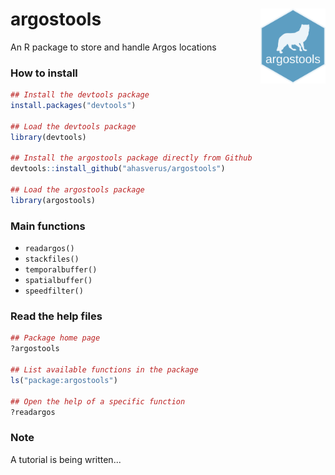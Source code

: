 argostools <img src="inst/figures/argostools.png" height="120" align="right"/>
=========================================================

An R package to store and handle Argos locations

### How to install

```r
## Install the devtools package
install.packages("devtools")

## Load the devtools package
library(devtools)

## Install the argostools package directly from Github
devtools::install_github("ahasverus/argostools")

## Load the argostools package
library(argostools)

```

### Main functions
- `readargos()`
- `stackfiles()`
- `temporalbuffer()`
- `spatialbuffer()`
- `speedfilter()`

### Read the help files

```r
## Package home page
?argostools

## List available functions in the package
ls("package:argostools")

## Open the help of a specific function
?readargos

```

### Note

A tutorial is being written...
